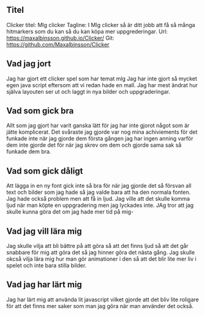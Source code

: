 ## Titel
Clicker titel: Mlg clicker
Tagline: I Mlg clicker så är ditt jobb att få så många hitmarkers som du kan så du kan köpa mer uppgrederingar.
Url: https://maxalbinsson.github.io/Clicker/
Git: https://github.com/Maxalbinsson/Clicker

## Vad jag jort
Jag har gjort ett clicker spel som har temat mlg Jag har inte gjort så mycket egen java script eftersom att vi redan hade en mall. Jag har mest ändrat hur själva layouten ser ut och laggt in nya bilder och uppgraderingar. 

## Vad som gick bra
Allt som jag gjort har varit ganska lätt för jag har inte gjorot något som är jätte komplicerat. Det svåraste jag gjorde var nog mina achiviements för det funkade inte när jag gjorde dem första gången jag har ingen anning varför dem inte gjorde det för när jag skrev om dem och gjorde sama sak så funkade dem bra.

## Vad som gick dåligt
Att lägga in en ny font gick inte så bra för när jag gjorde det så försvan all text och bilder som jag hade så jag valde bara att ha den normala fonten. Jag hade också problem men att få in ljud. Jag ville att det skulle komma ljud när man köpte en uppgradering men jag lyckades inte. JAg tror att jag skulle kunna göra det om jag hade mer tid på mig-

## Vad jag vill lära mig 
Jag skulle vilja att bli bättre på att göra så att det finns ljud så att det går snabbare för mig att göra det så jag hinner göra det nästa gång. Jag skulle okcså vilja lära mig hur man gör animationer i den så att det blir lite mer liv i spelet och inte bara stilla bilder.

## Vad jag har lärt mig 
Jag har lärt mig att använda lit javascript vilket gjorde att det bliv lite roligare för att det finns mer saker som man jag göra när man använder det också.